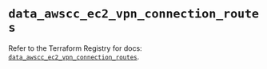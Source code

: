 # `data_awscc_ec2_vpn_connection_routes`

Refer to the Terraform Registry for docs: [`data_awscc_ec2_vpn_connection_routes`](https://registry.terraform.io/providers/hashicorp/awscc/0.70.0/docs/data-sources/ec2_vpn_connection_routes).
